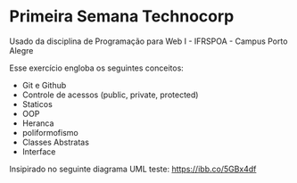 # Primeira Semana Technocorp
Usado da disciplina de Programação para Web I - IFRSPOA - Campus Porto Alegre

Esse exercício engloba os seguintes conceitos:
  - Git e Github
  - Controle de acessos (public, private, protected)
  - Staticos
  - OOP
  - Heranca
  - poliformofismo
  - Classes Abstratas
  - Interface

Insipirado no seguinte diagrama UML teste:
https://ibb.co/5GBx4df
